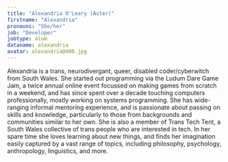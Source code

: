 ```yaml
---
title: "Alexandria O'Leary (Aster)"
firstname: "Alexandria"
pronouns: "She/her"
job: "Developer"
jobtype: alum
dataname: alexandria
avatar: alexandria@400.jpg
---
```


Alexandria is a trans, neurodivergant, queer, disabled coder/cyberwitch from South Wales. She started out programming via the Ludum Dare Game Jam, a twice annual online event focussed on making games from scratch in a weekend, and has since spent over a decade touching computers professionally, mostly working on systems programming. She has wide-ranging informal mentoring experience, and is passionate about passing on skills and knowledge, particularly to those from backgrounds and communities similar to her own. She is also a member of Trans Tech Tent, a South Wales collective of trans people who are interested in tech. In her spare time she loves learning about new things, and finds her imagination easily captured by a vast range of topics, including philosophy, psychology, anthropology, linguistics, and more.
